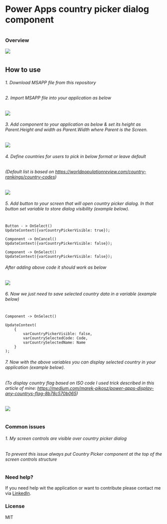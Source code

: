 # Power Apps country picker dialog component

#
#
### Overview
![](https://s4.gifyu.com/images/country-picker.gif)
#
#
## How to use
###### 1. Download MSAPP file from this repository
######  2. Import MSAPP file into your application as below
![](https://s4.gifyu.com/images/import-cmp.png)
######  3. Add component to your application as below & set its height as Parent.Height and width as Parent.Width where Parent is the Screen.
![](https://s1.gifyu.com/images/country-picker-how-to-add.gif)
######  4. Define countries for users to pick in below format or leave default
###### (Default list is based on https://worldpopulationreview.com/country-rankings/country-codes)
![](https://s4.gifyu.com/images/country-picker-countries.png)
######  5. Add button to your screen that will open country picker dialog. In that button set variable to store dialog visibility (example below).
#
```
Button - > OnSelect()
UpdateContext({varCountryPickerVisible: true});

Component -> OnCancel()
UpdateContext({varCountryPickerVisible: false});

Component -> OnSelect()
UpdateContext({varCountryPickerVisible: false});
```
######  After adding above code it should work as below

![](https://s4.gifyu.com/images/country-picker-button-gif.gif)
######  6. Now we just need to save selected country data in a variable (example below)
#
```
Component -> OnSelect()

UpdateContext(
    {
        varCountryPickerVisible: false,
        varCountrySelectedCode: Code,
        varCountrySelectedName: Name
    }
);

```
######  7. Now with the above variables you can display selected country in your application (example below).
###### (To display country flag based on ISO code I used trick described in this article of mine: https://medium.com/marek-pikosz/power-apps-display-any-countrys-flag-8b78c570b065)
![](https://s4.gifyu.com/images/country-picker-display-selected.gif)
#
#
### Common issues
###### 1. My screen controls are visible over country picker dialog
###### To prevent this issue always put Country Picker component at the top of the screen controls structure
#
#
### Need help?
If you need help wit the application or want to contribute please contact me via [LinkedIn](https://www.linkedin.com/in/marek-pikosz/).

### License
MIT
